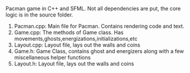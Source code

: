 Pacman game in C++ and SFML. Not all dependencies are put, the core logic is in the source folder.

1. Pacman.cpp: Main file for Pacman. Contains rendering code and text.
2. Game.cpp: The methods of Game class. Has movements,ghosts,energizations,initializations,etc
3. Layout.cpp: Layout file, lays out the walls and coins
4. Game.h: Game Class, contains ghost and energizers along with a few miscellaneous helper functions
5. Layout.h: Layout file, lays out the walls and coins
